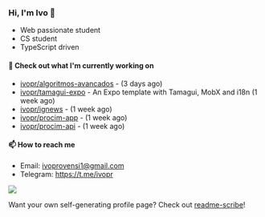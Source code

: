 ### Hi, I'm Ivo 👋

* Web passionate student
* CS student
* TypeScript driven

#### 👷 Check out what I'm currently working on

- [ivopr/algoritmos-avancados](https://github.com/ivopr/algoritmos-avancados) -  (3 days ago)
- [ivopr/tamagui-expo](https://github.com/ivopr/tamagui-expo) - An Expo template with Tamagui, MobX and i18n (1 week ago)
- [ivopr/ignews](https://github.com/ivopr/ignews) -  (1 week ago)
- [ivopr/procim-app](https://github.com/ivopr/procim-app) -  (1 week ago)
- [ivopr/procim-api](https://github.com/ivopr/procim-api) -  (1 week ago)

#### 📫 How to reach me

- Email: [ivoprovensi1@gmail.com](mailto://ivoprovensi1@gmail.com)
- Telegram: https://t.me/ivopr

![](https://github-readme-stats.vercel.app/api/top-langs/?username=ivopr&layout=compact&theme=react)

Want your own self-generating profile page? Check out [readme-scribe](https://github.com/muesli/readme-scribe)!
